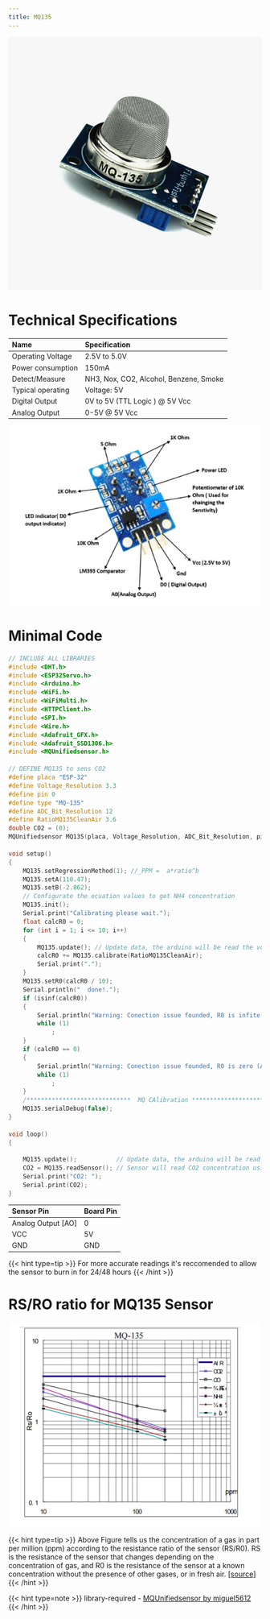 ```yaml
---
title: MQ135
---
```


[![MQ135 Gas Sensor](images/MQ135.webp)](images/MQ135.webp)

# Technical Specifications
| Name | Specification |
| :-- | :-- |
| Operating Voltage | 2.5V to 5.0V |
| Power consumption | 150mA |
| Detect/Measure | NH3, Nox, CO2, Alcohol, Benzene, Smoke |
| Typical operating | Voltage: 5V |
| Digital Output | 0V to 5V (TTL Logic ) @ 5V Vcc |
| Analog Output | 0-5V @ 5V Vcc |

[![MQ135 Pinout](images/MQ135-Pinout.webp)](images/MQ135-Pinout.webp)

# Minimal Code

```cpp
// INCLUDE ALL LIBRARIES
#include <DHT.h>
#include <ESP32Servo.h>
#include <Arduino.h>
#include <WiFi.h>
#include <WiFiMulti.h>
#include <HTTPClient.h>
#include <SPI.h>
#include <Wire.h>
#include <Adafruit_GFX.h>
#include <Adafruit_SSD1306.h>
#include <MQUnifiedsensor.h>

// DEFINE MQ135 to sens CO2
#define placa "ESP-32"
#define Voltage_Resolution 3.3
#define pin 0
#define type "MQ-135"
#define ADC_Bit_Resolution 12
#define RatioMQ135CleanAir 3.6
double CO2 = (0);
MQUnifiedsensor MQ135(placa, Voltage_Resolution, ADC_Bit_Resolution, pin, type);

void setup()
{
    MQ135.setRegressionMethod(1); //_PPM =  a*ratio^b
    MQ135.setA(110.47);
    MQ135.setB(-2.862);
    // Configurate the ecuation values to get NH4 concentration
    MQ135.init();
    Serial.print("Calibrating please wait.");
    float calcR0 = 0;
    for (int i = 1; i <= 10; i++)
    {
        MQ135.update(); // Update data, the arduino will be read the voltage on the analog pin
        calcR0 += MQ135.calibrate(RatioMQ135CleanAir);
        Serial.print(".");
    }
    MQ135.setR0(calcR0 / 10);
    Serial.println("  done!.");
    if (isinf(calcR0))
    {
        Serial.println("Warning: Conection issue founded, R0 is infite (Open circuit detected) please check your wiring and supply");
        while (1)
            ;
    }
    if (calcR0 == 0)
    {
        Serial.println("Warning: Conection issue founded, R0 is zero (Analog pin with short circuit to ground) please check your wiring and supply");
        while (1)
            ;
    }
    /*****************************  MQ CAlibration **************************/
    MQ135.serialDebug(false);
}

void loop()
{

    MQ135.update();           // Update data, the arduino will be read the voltage on the analog pin
    CO2 = MQ135.readSensor(); // Sensor will read CO2 concentration using the model and a and b values setted before or in the setup
    Serial.print("CO2: ");
    Serial.print(CO2);
}

```

| Sensor Pin  | Board Pin  |
| :-- | :-- |
| Analog Output [AO] | 0  |
|  VCC | 5V |
| GND | GND |

{{< hint type=tip >}}
For more accurate readings it's reccomended to allow the sensor to burn in for 24/48 hours
{{< /hint >}}

# RS/RO ratio for MQ135 Sensor
[![RS/RO Ratio](images/MQ135-measure-gas-PPM.png)](images/MQ135-measure-gas-PPM.png)

{{< hint type=tip >}}
Above Figure tells us the concentration of a gas in part per million (ppm) according to the resistance ratio of the sensor (RS/R0). RS is the resistance of the sensor that changes depending on the concentration of gas, and R0 is the resistance of the sensor at a known concentration without the presence of other gases, or in fresh air. [[source]](https://jayconsystems.com/blog/understanding-a-gas-sensor#:~:text=RS%20is%20the%20resistance%20of,Law%3A%20V%20%3D%20I%20x%20R)
{{< /hint >}}


{{< hint type=note >}}
library-required - [MQUnifiedsensor by miguel5612]()
{{< /hint >}}
